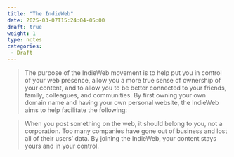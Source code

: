 ```yaml
---
title: "The IndieWeb"
date: 2025-03-07T15:24:04-05:00
draft: true
weight: 1
type: notes
categories:
 - Draft
---
```


> The purpose of the IndieWeb movement is to help put you in control of your web presence, allow you a more true sense of ownership of your content, and to allow you to be better connected to your friends, family, colleagues, and communities. By first owning your own domain name and having your own personal website, the IndieWeb aims to help facilitate the following:

> When you post something on the web, it should belong to you, not a corporation. Too many companies have gone out of business and lost all of their users’ data. By joining the IndieWeb, your content stays yours and in your control.

